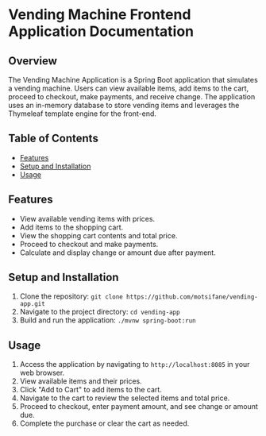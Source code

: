 # Vending Machine Frontend Application Documentation

## Overview

The Vending Machine Application is a Spring Boot application that simulates a vending machine. Users can view available items, add items to the cart, proceed to checkout, make payments, and receive change. The application uses an in-memory database to store vending items and leverages the Thymeleaf template engine for the front-end.

## Table of Contents

- [Features](#features)
- [Setup and Installation](#setup-and-installation)
- [Usage](#usage)


## Features

- View available vending items with prices.
- Add items to the shopping cart.
- View the shopping cart contents and total price.
- Proceed to checkout and make payments.
- Calculate and display change or amount due after payment.

## Setup and Installation

1. Clone the repository: `git clone https://github.com/motsifane/vending-app.git`
2. Navigate to the project directory: `cd vending-app`
3. Build and run the application: `./mvnw spring-boot:run`

## Usage

1. Access the application by navigating to `http://localhost:8085` in your web browser.
2. View available items and their prices.
3. Click "Add to Cart" to add items to the cart.
4. Navigate to the cart to review the selected items and total price.
5. Proceed to checkout, enter payment amount, and see change or amount due.
6. Complete the purchase or clear the cart as needed.


